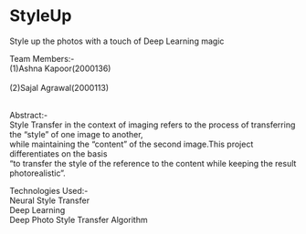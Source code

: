 # StyleUp 

Style up the photos with a touch of Deep Learning magic

Team Members:-<br>(1)Ashna Kapoor(2000136)<br>
              <br>(2)Sajal Agrawal(2000113)
        
<br>
Abstract:-<br>
Style Transfer in the context of imaging refers to the process of transferring the “style” of one image to another, <br>
while maintaining the “content” of the second image.This project differentiates on the basis <br>
“to transfer the style of the reference to the content while keeping the result photorealistic”.<br>

Technologies Used:-<br>
Neural Style Transfer <br>
Deep Learning<br>
Deep Photo Style Transfer Algorithm<br>